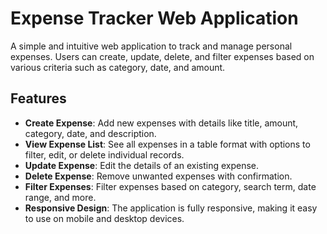 # Expense Tracker Web Application

A simple and intuitive web application to track and manage personal expenses. Users can create, update, delete, and filter expenses based on various criteria such as category, date, and amount.

## Features

- **Create Expense**: Add new expenses with details like title, amount, category, date, and description.
- **View Expense List**: See all expenses in a table format with options to filter, edit, or delete individual records.
- **Update Expense**: Edit the details of an existing expense.
- **Delete Expense**: Remove unwanted expenses with confirmation.
- **Filter Expenses**: Filter expenses based on category, search term, date range, and more.
- **Responsive Design**: The application is fully responsive, making it easy to use on mobile and desktop devices.
